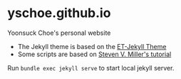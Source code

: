 # yschoe.github.io
Yoonsuck Choe's personal website


* The Jekyll theme is based on the [ET-Jekyll Theme](https://et-jekyll.netlify.app/et-jekyll-theme/)
* Some scripts are based on [Steven V. Miller's tutorial](http://svmiller.com/)

Run ```bundle exec jekyll serve``` to start local jekyll server.
 
